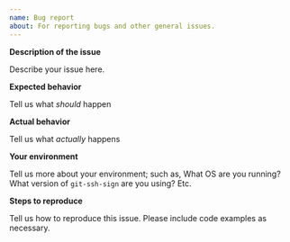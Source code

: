 ```yaml
---
name: Bug report
about: For reporting bugs and other general issues.
---
```


**Description of the issue**

Describe your issue here.

**Expected behavior**

Tell us what _should_ happen

**Actual behavior**

Tell us what _actually_ happens

**Your environment**

Tell us more about your environment; such as, What OS are you running? What version of `git-ssh-sign` are you using? Etc.

**Steps to reproduce**

Tell us how to reproduce this issue. Please include code examples as necessary.

